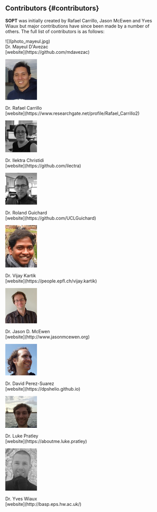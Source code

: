 Contributors {#contributors}
----------------------------------

**SOPT** was initially created by Rafael Carrillo, Jason McEwen and Yves Wiaux but major contributions
have since been made by a number of others. The full list of contributors is as follows:

<div class="contributors">
![](photo_mayeul.jpg)
<div class="text">
Dr. Mayeul D'Avezac <br> [website](https://github.com/mdavezac)
</div>


![](photo_rafael.jpg)
<div class="text">
Dr. Rafael Carrillo <br> [website](https://www.researchgate.net/profile/Rafael_Carrillo2)
</div>

![](photo_ilektra.jpg)
<div class="text">
Dr. Ilektra Christidi <br> [website](https://github.com/ilectra)
</div>

![](photo_roland.jpg)
<div class="text">
Dr. Roland Guichard <br> [website](https://github.com/UCLGuichard)
</div>

![](photo_vijay.jpg)
<div class="text">
Dr. Vijay Kartik <br> [website](https://people.epfl.ch/vijay.kartik)
</div>

![](photo_jason.jpg)
<div class="text">
 Dr. Jason D. McEwen <br> [website](http://www.jasonmcewen.org)
</div>

![](photo_david.jpg)
<div class="text">
Dr. David Perez-Suarez <br> [website](https://dpshelio.github.io)
</div>

![](photo_luke.jpg)
<div class="text">
 Dr. Luke Pratley <br> [website](https://aboutme.luke.pratley)
</div>

![](photo_yves.jpg)
<div class="text">
Dr. Yves Wiaux <br> [website](http://basp.eps.hw.ac.uk/)
</div>

</div>
